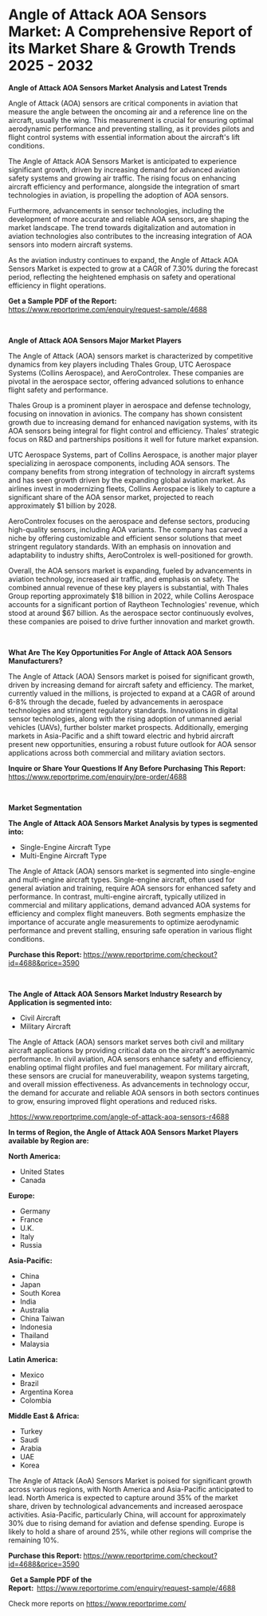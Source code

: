 <p><h1>Angle of Attack AOA Sensors Market: A Comprehensive Report of its Market Share & Growth Trends 2025 - 2032</h1></p><p><strong>Angle of Attack AOA Sensors Market Analysis and Latest Trends</strong></p>
<p><p>Angle of Attack (AOA) sensors are critical components in aviation that measure the angle between the oncoming air and a reference line on the aircraft, usually the wing. This measurement is crucial for ensuring optimal aerodynamic performance and preventing stalling, as it provides pilots and flight control systems with essential information about the aircraft's lift conditions.</p><p>The Angle of Attack AOA Sensors Market is anticipated to experience significant growth, driven by increasing demand for advanced aviation safety systems and growing air traffic. The rising focus on enhancing aircraft efficiency and performance, alongside the integration of smart technologies in aviation, is propelling the adoption of AOA sensors.</p><p>Furthermore, advancements in sensor technologies, including the development of more accurate and reliable AOA sensors, are shaping the market landscape. The trend towards digitalization and automation in aviation technologies also contributes to the increasing integration of AOA sensors into modern aircraft systems.</p><p>As the aviation industry continues to expand, the Angle of Attack AOA Sensors Market is expected to grow at a CAGR of 7.30% during the forecast period, reflecting the heightened emphasis on safety and operational efficiency in flight operations.</p></p>
<p><strong>Get a Sample PDF of the Report:&nbsp;</strong> <a href="https://www.reportprime.com/enquiry/request-sample/4688?utm_campaign=2300&utm_medium=2&utm_source=Github&utm_content=ia&utm_term=19032025&utm_id=angle-of-attack-aoa-sensors">https://www.reportprime.com/enquiry/request-sample/4688</a></p>
<p>&nbsp;</p>
<p><strong>Angle of Attack AOA Sensors Major Market Players</strong></p>
<p><p>The Angle of Attack (AOA) sensors market is characterized by competitive dynamics from key players including Thales Group, UTC Aerospace Systems (Collins Aerospace), and AeroControlex. These companies are pivotal in the aerospace sector, offering advanced solutions to enhance flight safety and performance.</p><p>Thales Group is a prominent player in aerospace and defense technology, focusing on innovation in avionics. The company has shown consistent growth due to increasing demand for enhanced navigation systems, with its AOA sensors being integral for flight control and efficiency. Thales’ strategic focus on R&D and partnerships positions it well for future market expansion.</p><p>UTC Aerospace Systems, part of Collins Aerospace, is another major player specializing in aerospace components, including AOA sensors. The company benefits from strong integration of technology in aircraft systems and has seen growth driven by the expanding global aviation market. As airlines invest in modernizing fleets, Collins Aerospace is likely to capture a significant share of the AOA sensor market, projected to reach approximately $1 billion by 2028.</p><p>AeroControlex focuses on the aerospace and defense sectors, producing high-quality sensors, including AOA variants. The company has carved a niche by offering customizable and efficient sensor solutions that meet stringent regulatory standards. With an emphasis on innovation and adaptability to industry shifts, AeroControlex is well-positioned for growth.</p><p>Overall, the AOA sensors market is expanding, fueled by advancements in aviation technology, increased air traffic, and emphasis on safety. The combined annual revenue of these key players is substantial, with Thales Group reporting approximately $18 billion in 2022, while Collins Aerospace accounts for a significant portion of Raytheon Technologies' revenue, which stood at around $67 billion. As the aerospace sector continuously evolves, these companies are poised to drive further innovation and market growth.</p></p>
<p>&nbsp;</p>
<p><strong>What Are The Key Opportunities For Angle of Attack AOA Sensors Manufacturers?</strong></p>
<p><p>The Angle of Attack (AOA) Sensors market is poised for significant growth, driven by increasing demand for aircraft safety and efficiency. The market, currently valued in the millions, is projected to expand at a CAGR of around 6-8% through the decade, fueled by advancements in aerospace technologies and stringent regulatory standards. Innovations in digital sensor technologies, along with the rising adoption of unmanned aerial vehicles (UAVs), further bolster market prospects. Additionally, emerging markets in Asia-Pacific and a shift toward electric and hybrid aircraft present new opportunities, ensuring a robust future outlook for AOA sensor applications across both commercial and military aviation sectors.</p></p>
<p><strong>Inquire or Share Your Questions If Any Before Purchasing This Report:</strong> <a href="https://www.reportprime.com/enquiry/pre-order/4688?utm_campaign=2300&utm_medium=2&utm_source=Github&utm_content=ia&utm_term=19032025&utm_id=angle-of-attack-aoa-sensors">https://www.reportprime.com/enquiry/pre-order/4688</a></p>
<p>&nbsp;</p>
<p><strong>Market Segmentation</strong></p>
<p><strong>The Angle of Attack AOA Sensors Market Analysis by types is segmented into:</strong></p>
<p><ul><li>Single-Engine Aircraft Type</li><li>Multi-Engine Aircraft Type</li></ul></p>
<p><p>The Angle of Attack (AOA) sensors market is segmented into single-engine and multi-engine aircraft types. Single-engine aircraft, often used for general aviation and training, require AOA sensors for enhanced safety and performance. In contrast, multi-engine aircraft, typically utilized in commercial and military applications, demand advanced AOA systems for efficiency and complex flight maneuvers. Both segments emphasize the importance of accurate angle measurements to optimize aerodynamic performance and prevent stalling, ensuring safe operation in various flight conditions.</p></p>
<p><strong>Purchase this Report:&nbsp;</strong><a href="https://www.reportprime.com/checkout?id=4688&price=3590&utm_campaign=2300&utm_medium=2&utm_source=Github&utm_content=ia&utm_term=19032025&utm_id=angle-of-attack-aoa-sensors">https://www.reportprime.com/checkout?id=4688&price=3590</a></p>
<p>&nbsp;</p>
<p><strong>The Angle of Attack AOA Sensors Market Industry Research by Application is segmented into:</strong></p>
<p><ul><li>Civil Aircraft</li><li>Military Aircraft</li></ul></p>
<p><p>The Angle of Attack (AOA) sensors market serves both civil and military aircraft applications by providing critical data on the aircraft's aerodynamic performance. In civil aviation, AOA sensors enhance safety and efficiency, enabling optimal flight profiles and fuel management. For military aircraft, these sensors are crucial for maneuverability, weapon systems targeting, and overall mission effectiveness. As advancements in technology occur, the demand for accurate and reliable AOA sensors in both sectors continues to grow, ensuring improved flight operations and reduced risks.</p></p>
<p><a href="https://www.reportprime.com/angle-of-attack-aoa-sensors-r4688?utm_campaign=2300&utm_medium=2&utm_source=Github&utm_content=ia&utm_term=19032025&utm_id=angle-of-attack-aoa-sensors">&nbsp;https://www.reportprime.com/angle-of-attack-aoa-sensors-r4688</a></p>
<p><strong>In terms of Region, the Angle of Attack AOA Sensors Market Players available by Region are:</strong></p>
<p>
    <p> <strong> North America: </strong>
        <ul>
            <li>United States</li>
            <li>Canada</li>
        </ul>
        </p> 
    <p> <strong> Europe: </strong>
        <ul>
            <li>Germany</li>
            <li>France</li>
            <li>U.K.</li>
            <li>Italy</li>
            <li>Russia</li>
        </ul>
        </p> 
    <p> <strong> Asia-Pacific: </strong>
        <ul>
            <li>China</li>
            <li>Japan</li>
            <li>South Korea</li>
            <li>India</li>
            <li>Australia</li>
            <li>China Taiwan</li>
            <li>Indonesia</li>
            <li>Thailand</li>
            <li>Malaysia</li>
        </ul>
        </p> 
    <p> <strong> Latin America: </strong>
        <ul>
            <li>Mexico</li>
            <li>Brazil</li>
            <li>Argentina Korea</li>
            <li>Colombia</li>
        </ul>
        </p> 
    <p> <strong> Middle East & Africa: </strong>
        <ul>
            <li>Turkey</li>
            <li>Saudi</li>
            <li>Arabia</li>
            <li>UAE</li>
            <li>Korea</li>
        </ul>
    </p>
    </p>
<p><p>The Angle of Attack (AoA) Sensors Market is poised for significant growth across various regions, with North America and Asia-Pacific anticipated to lead. North America is expected to capture around 35% of the market share, driven by technological advancements and increased aerospace activities. Asia-Pacific, particularly China, will account for approximately 30% due to rising demand for aviation and defense spending. Europe is likely to hold a share of around 25%, while other regions will comprise the remaining 10%.</p></p>
<p><strong>Purchase this Report: </strong><a href="https://www.reportprime.com/checkout?id=4688&price=3590&utm_campaign=2300&utm_medium=2&utm_source=Github&utm_content=ia&utm_term=19032025&utm_id=angle-of-attack-aoa-sensors">https://www.reportprime.com/checkout?id=4688&price=3590</a></p>
<p>&nbsp;<strong>Get a Sample PDF of the Report:&nbsp;&nbsp;</strong><a href="https://www.reportprime.com/enquiry/request-sample/4688?utm_campaign=2300&utm_medium=2&utm_source=Github&utm_content=ia&utm_term=19032025&utm_id=angle-of-attack-aoa-sensors">https://www.reportprime.com/enquiry/request-sample/4688</a></p>
<p><strong></strong></p>
<p>Check more reports on <a href="https://www.reportprime.com/?utm_campaign=2300&utm_medium=2&utm_source=Github&utm_content=ia&utm_term=19032025&utm_id=angle-of-attack-aoa-sensors">https://www.reportprime.com/</a></p>
